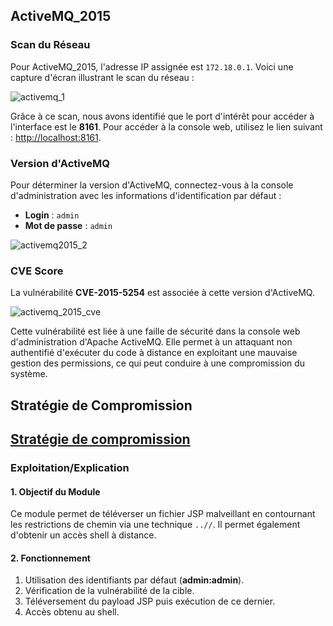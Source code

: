 ## ActiveMQ_2015

### Scan du Réseau
Pour ActiveMQ_2015, l'adresse IP assignée est `172.18.0.1`. Voici une capture d'écran illustrant le scan du réseau :

![activemq_1](https://github.com/user-attachments/assets/c065290b-f0b6-494e-bffa-7eb4c21eb14f)

Grâce à ce scan, nous avons identifié que le port d'intérêt pour accéder à l'interface est le **8161**. Pour accéder à la console web, utilisez le lien suivant : [http://localhost:8161](http://localhost:8161).

### Version d'ActiveMQ
Pour déterminer la version d'ActiveMQ, connectez-vous à la console d'administration avec les informations d'identification par défaut :

- **Login** : `admin`
- **Mot de passe** : `admin`

![activemq2015_2](https://github.com/user-attachments/assets/607d12b4-daab-400b-aa08-24301374fab4)

### CVE Score
La vulnérabilité **CVE-2015-5254** est associée à cette version d'ActiveMQ.

![activemq_2015_cve](https://github.com/user-attachments/assets/95f3fe86-f8c9-47de-ab49-00ba819c6e24)

Cette vulnérabilité est liée à une faille de sécurité dans la console web d'administration d'Apache ActiveMQ. Elle permet à un attaquant non authentifié d'exécuter du code à distance en exploitant une mauvaise gestion des permissions, ce qui peut conduire à une compromission du système.

## Stratégie de Compromission

[Stratégie de compromission](compromission2015)
---

### Exploitation/Explication

#### 1. Objectif du Module
Ce module permet de téléverser un fichier JSP malveillant en contournant les restrictions de chemin via une technique `..//`. Il permet également d'obtenir un accès shell à distance.

#### 2. Fonctionnement
1. Utilisation des identifiants par défaut (**admin:admin**).
2. Vérification de la vulnérabilité de la cible.
3. Téléversement du payload JSP puis exécution de ce dernier.
4. Accès obtenu au shell.
